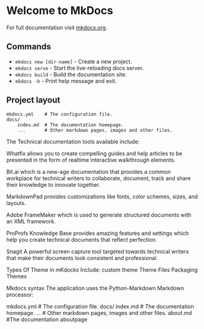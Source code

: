 # Welcome to MkDocs

For full documentation visit [mkdocs.org](https://www.mkdocs.org).

## Commands

* `mkdocs new [dir-name]` - Create a new project.
* `mkdocs serve` - Start the live-reloading docs server.
* `mkdocs build` - Build the documentation site.
* `mkdocs -h` - Print help message and exit.

## Project layout

    mkdocs.yml    # The configuration file.
    docs/
        index.md  # The documentation homepage.
        ...       # Other markdown pages, images and other files.

The Technical documentation tools available include:

 Whatfix allows you to create compelling guides and help articles to be presented in the form of realtime interactive walkthrough elements.

 Bit.ai which is a new-age documentation  that provides a common workplace for technical writers to collaborate, document, track and share their knowledge to innovate together.

 MarkdownPad provides customizations like fonts, color schemes, sizes, and layouts. 

 Adobe FrameMaker  which is  used to generate structured documents with an XML framework.

 ProProfs Knowledge Base  provides amazing features and settings which  help you create technical documents that reflect perfection.

 Snagit A powerful screen capture tool targeted towards technical writers that make their documents look consistent and professional.

Types Of Theme  in mKdocks Include:
   custom theme
   Theme Files
   Packaging Themes
   
Mkdocs syntax
The application uses the Python-Markdown Markdown processor:

 mkdocs.yml    # The configuration file.
 docs/
    index.md  # The documentation homepage.
    ...       # Other markdown pages, images and other files.
    about.md #The documentation aboutpage








